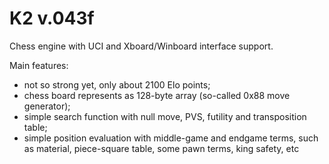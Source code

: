 K2 v.043f
==

Chess engine with UCI and Xboard/Winboard interface support.

Main features:
- not so strong yet, only about 2100 Elo points;
- chess board represents as 128-byte array (so-called 0x88 move generator);
- simple search function with null move, PVS, futility and transposition table;
- simple position evaluation with middle-game and endgame terms, such as material,
  piece-square table, some pawn terms, king safety, etc
